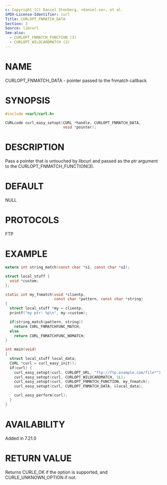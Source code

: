```yaml
---
c: Copyright (C) Daniel Stenberg, <daniel.se>, et al.
SPDX-License-Identifier: curl
Title: CURLOPT_FNMATCH_DATA
Section: 3
Source: libcurl
See-also:
  - CURLOPT_FNMATCH_FUNCTION (3)
  - CURLOPT_WILDCARDMATCH (3)
---
```


# NAME

CURLOPT_FNMATCH_DATA - pointer passed to the fnmatch callback

# SYNOPSIS

~~~c
#include <curl/curl.h>

CURLcode curl_easy_setopt(CURL *handle, CURLOPT_FNMATCH_DATA,
                          void *pointer);
~~~

# DESCRIPTION

Pass a pointer that is untouched by libcurl and passed as the ptr argument to
the CURLOPT_FNMATCH_FUNCTION(3).

# DEFAULT

NULL

# PROTOCOLS

FTP

# EXAMPLE

~~~c
extern int string_match(const char *s1, const char *s2);

struct local_stuff {
  void *custom;
};

static int my_fnmatch(void *clientp,
                      const char *pattern, const char *string)
{
  struct local_stuff *my = clientp;
  printf("my ptr: %p\n", my->custom);

  if(string_match(pattern, string))
    return CURL_FNMATCHFUNC_MATCH;
  else
    return CURL_FNMATCHFUNC_NOMATCH;
}

int main(void)
{
  struct local_stuff local_data;
  CURL *curl = curl_easy_init();
  if(curl) {
    curl_easy_setopt(curl, CURLOPT_URL, "ftp://ftp.example.com/file*");
    curl_easy_setopt(curl, CURLOPT_WILDCARDMATCH, 1L);
    curl_easy_setopt(curl, CURLOPT_FNMATCH_FUNCTION, my_fnmatch);
    curl_easy_setopt(curl, CURLOPT_FNMATCH_DATA, &local_data);

    curl_easy_perform(curl);
  }
}
~~~

# AVAILABILITY

Added in 7.21.0

# RETURN VALUE

Returns CURLE_OK if the option is supported, and CURLE_UNKNOWN_OPTION if not.
